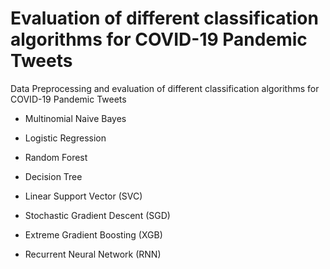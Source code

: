 # Evaluation of different classification algorithms for COVID-19 Pandemic Tweets

Data Preprocessing and evaluation of different classification algorithms for COVID-19 Pandemic Tweets

- Multinomial Naive Bayes

- Logistic Regression 

- Random Forest

- Decision Tree

- Linear Support Vector (SVC)

- Stochastic Gradient Descent (SGD)

- Extreme Gradient Boosting (XGB)

- Recurrent Neural Network (RNN)